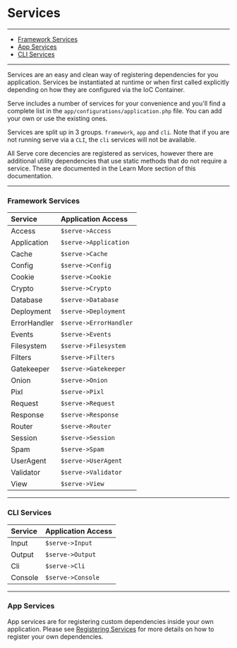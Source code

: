 # Services

--------------------------------------------------------

- [Framework Services](#framework-services)
- [App Services](#app-services)
- [CLI Services](#cli-services)

--------------------------------------------------------

Services are an easy and clean way of registering dependencies for you application. Services be instantiated at runtime or when first called explicitly depending on how they are configured via the IoC Container.

Serve includes a number of services for your convenience and you'll find a complete list in the `app/configurations/application.php` file. You can add your own or use the existing ones.

Services are split up in 3 groups. `framework`, `app` and `cli`. Note that if you are not running serve via a `CLI`, the `cli` services will not be available.

All Serve core decencies are registered as services, however there are additional utility dependencies that use static methods that do not require a service. These are documented in the Learn More section of this documentation.

--------------------------------------------------------

### Framework Services

| Service      | Application Access     |
|:-------------|:-----------------------|
| Access       | `$serve->Access`       |
| Application  | `$serve->Application`  |
| Cache        | `$serve->Cache`        |
| Config       | `$serve->Config`       |
| Cookie       | `$serve->Cookie`       |
| Crypto       | `$serve->Crypto`       |
| Database     | `$serve->Database`     |
| Deployment   | `$serve->Deployment`   |
| ErrorHandler | `$serve->ErrorHandler` |
| Events       | `$serve->Events`       |
| Filesystem   | `$serve->Filesystem`   |
| Filters      | `$serve->Filters`      |
| Gatekeeper   | `$serve->Gatekeeper`   |
| Onion        | `$serve->Onion`        |
| Pixl         | `$serve->Pixl`         |
| Request      | `$serve->Request`      |
| Response     | `$serve->Response`     |
| Router       | `$serve->Router`       |
| Session      | `$serve->Session`      |
| Spam         | `$serve->Spam`         |
| UserAgent    | `$serve->UserAgent`    |
| Validator    | `$serve->Validator`    |
| View         | `$serve->View`         |

--------------------------------------------------------

### CLI Services

| Service      | Application Access     |
|:-------------|:-----------------------|
| Input        | `$serve->Input`        |
| Output       | `$serve->Output`       |
| Cli          | `$serve->Cli`          |
| Console      | `$serve->Console`      |

--------------------------------------------------------

### App Services
App services are for registering custom dependencies inside your own application. Please see [Registering Services](/8.0.0/01_getting_started/04_dependency_injection#registering-services) for more details on how to register your own dependencies.

